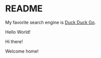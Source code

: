 # README #
My favorite search engine is [Duck Duck Go](https://duckduckgo.com "The best search engine for privacy").

Hello World!

Hi there!

Welcome home!
